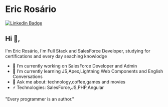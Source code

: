 # Eric Rosário
[![Linkedin Badge](https://img.shields.io/badge/-ericrosario-blue?style=flat-square&logo=Linkedin&logoColor=white&link=https://www.linkedin.com/in/ericrosário/)](https://www.linkedin.com/in/ericrosário/)
## Hi 👋, 
I'm Eric Rosário, I'm Full Stack and SalesForce Developer, studying for certifications and every day seaching knowlodge

- 🔭 I’m currently working on SalesForce Developer and Admin
- 🌱 I’m currently learning JS,Apex,Lightning Web Components and English Conversations
- 💬 Ask me about: technology,coffee,games and movies
-  ⚡ Technologies: SalesForce,JS,PHP,Angular

"Every programmer is an author." 
